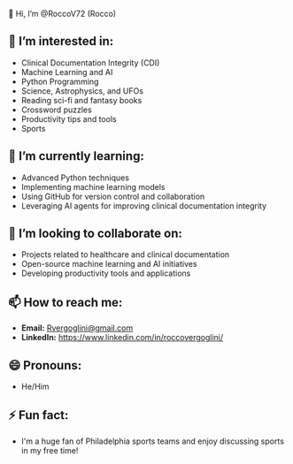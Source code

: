 👋 Hi, I’m @RoccoV72 (Rocco)
  ## 👀 I’m interested in:
- Clinical Documentation Integrity (CDI)
- Machine Learning and AI
- Python Programming
- Science, Astrophysics, and UFOs
- Reading sci-fi and fantasy books
- Crossword puzzles
- Productivity tips and tools
- Sports

 ## 🌱 I’m currently learning:
- Advanced Python techniques
- Implementing machine learning models
- Using GitHub for version control and collaboration
- Leveraging AI agents for improving clinical documentation integrity
  
## 💞️ I’m looking to collaborate on:
- Projects related to healthcare and clinical documentation
- Open-source machine learning and AI initiatives
- Developing productivity tools and applications

## 📫 How to reach me:
- **Email:** Rvergoglini@gmail.com
- **LinkedIn:** https://www.linkedin.com/in/roccovergoglini/
  
## 😄 Pronouns:
- He/Him

## ⚡ Fun fact:
- I'm a huge fan of Philadelphia sports teams and enjoy discussing sports in my free time!

<!---
RoccoV72/RoccoV72 is a ✨ special ✨ repository because its `README.md` (this file) appears on your GitHub profile.
You can click the Preview link to take a look at your changes.
--->
